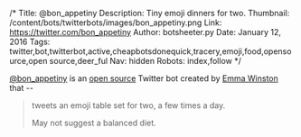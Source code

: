 /*
Title: @bon_appetiny
Description: Tiny emoji dinners for two.
Thumbnail: /content/bots/twitterbots/images/bon_appetiny.png
Link: https://twitter.com/bon_appetiny
Author: botsheeter.py
Date: January 12, 2016
Tags: twitter,bot,twitterbot,active,cheapbotsdonequick,tracery,emoji,food,opensource,open source,deer_ful
Nav: hidden
Robots: index,follow
*/

[@bon_appetiny](https://twitter.com/bon_appetiny) is an [open source](https://github.com/emmawinston/bon_appetiny) Twitter bot created by [Emma Winston](https://twitter.com/deer_ful) that -- 

> tweets an emoji table set for two, a few times a day. 
>
> May not suggest a balanced diet. 
